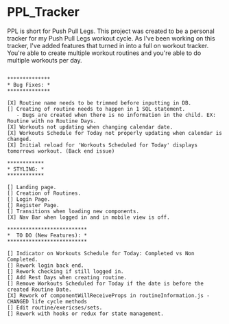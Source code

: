 # PPL_Tracker

PPL is short for Push Pull Legs. This project was created to be a personal tracker for my Push Pull Legs workout cycle. As I've been working on this tracker, I've added features that turned in into a full on workout tracker. You're able to create multiple workout routines and you're able to do multiple workouts per day.

```

**************
* Bug Fixes: *
**************

[X] Routine name needs to be trimmed before inputting in DB.
[] Creating of routine needs to happen in 1 SQL statement.
   - Bugs are created when there is no information in the child. EX: Routine with no Routine Days.
[X] Workouts not updating when changing calendar date.
[X] Workouts Schedule for Today not properly updating when calendar is changed.
[X] Initial reload for 'Workouts Scheduled for Today' displays tomorrows workout. (Back end issue)

************
* STYLING: *
************

[] Landing page.
[] Creation of Routines.
[] Login Page.
[] Register Page.
[] Transitions when loading new components.
[X] Nav Bar when logged in and in mobile view is off.

**************************
*  TO DO (New Features): *
**************************

[] Indicator on Workouts Schedule for Today: Completed vs Non Completed.
[] Rework login back end.
[] Rework checking if still logged in.
[] Add Rest Days when creating routine.
[] Remove Workouts Scheduled for Today if the date is before the created Routine Date.
[X] Rework of componentWillReceiveProps in routineInformation.js - CHANGED life cycle methods
[] Edit routine/exericses/sets.
[] Rework with hooks or redux for state management.

```